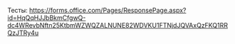 Тесты: https://forms.office.com/Pages/ResponsePage.aspx?id=HqQqHJJbBkmCfgwQ-dc4WRevbNftn25KtbmWZWQZALNUNE82WDVKU1FTNjdJQVAxQzFKQ1RRQzJTRy4u